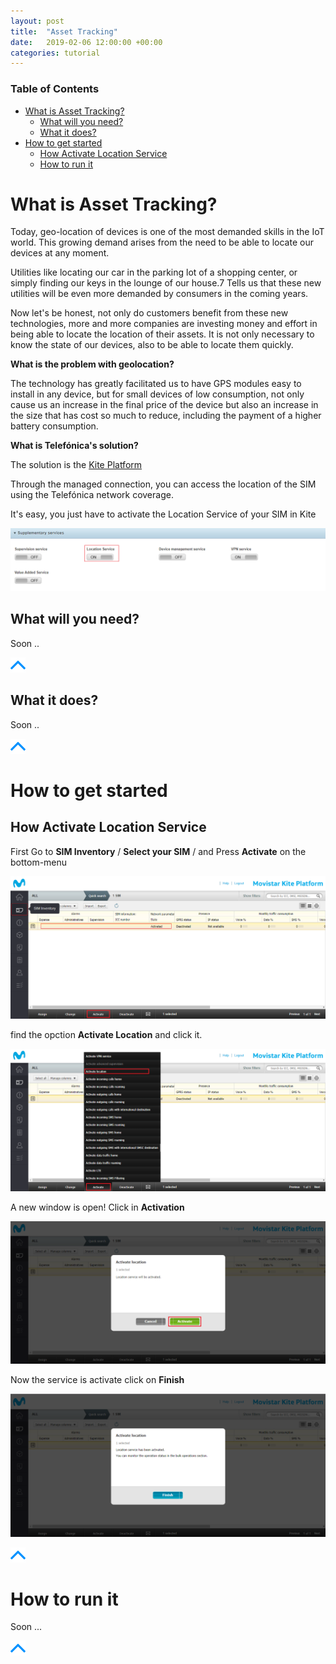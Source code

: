 ```yaml
---
layout: post
title:  "Asset Tracking"
date:   2019-02-06 12:00:00 +00:00
categories: tutorial
---
```

### Table of Contents

- [What is Asset Tracking?](#what-is-asset-tracking)
  * [What will you need?](#what-will-you-need)
  * [What it does?](#what-it-does)
- [How to get started](#how-to-get-started)
  * [How Activate Location Service](#how-activate-location-service)
  * [How to run it](#how-to-run-it)


# What is Asset Tracking?

Today, geo-location of devices is one of the most demanded skills in the IoT world.
This growing demand arises from the need to be able to locate our devices at any moment.

Utilities like locating our car in the parking lot of a shopping center, or simply finding our keys in the lounge of our house.7
Tells us that these new utilities will be even more demanded by consumers in the coming years.

Now let's be honest, not only do customers benefit from these new technologies, 
more and more companies are investing money and effort in being able to locate the location of their assets.
It is not only necessary to know the state of our devices, also to be able to locate them quickly.

**What is the problem with geolocation?**

The technology has greatly facilitated us to have GPS modules easy to install in any device, 
but for small devices of low consumption, not only cause us an increase in the final price of the 
device but also an increase in the size that has cost so much to reduce, including the payment of a higher battery consumption.

**What is Telefónica's solution?**

The solution is the [Kite Platform](Kite_Platform.md)

Through the managed connection, you can access the location of the SIM using the Telefónica network coverage.

It's easy, you just have to activate the Location Service of your SIM in Kite

![pic](pictures/AssetTracking/AssetTracking_kite_location_on.png)

## What will you need?

Soon ..

[![pic](pictures/utils/arrow_up.png)](#table-of-contents)

## What it does?

Soon ..

[![pic](pictures/utils/arrow_up.png)](#table-of-contents)

# How to get started

## How Activate Location Service

First Go to **SIM Inventory** / **Select your SIM** / and Press **Activate** on the bottom-menu

![pic](pictures/Kite/Kite_HowTo_SIM_Activate_Service.png)

find the opction **Activate Location** and click it.

![pic](pictures/Kite/Kite_HowTo_SIM_Activate_Service_location.png)

A new window is open! Click in **Activation**

![pic](pictures/Kite/Kite_HowTo_SIM_Activate_Service_location_config.png)

Now the service is activate click on **Finish**

![pic](pictures/Kite/Kite_HowTo_SIM_Activate_Service_location_config_done.png)

[![pic](pictures/utils/arrow_up.png)](#table-of-contents)


# How to run it

Soon ... 


[![pic](pictures/utils/arrow_up.png)](#table-of-contents)
